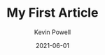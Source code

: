 ---
title: My First Article
author: Kevin Powell
date: 2021-06-01
image: /assets/blog/article-1.jpg
imageAlt: This is a test

---